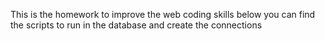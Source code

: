This is the homework to improve the web coding skills
below you can find the scripts to run in the database
and create the connections

```


```